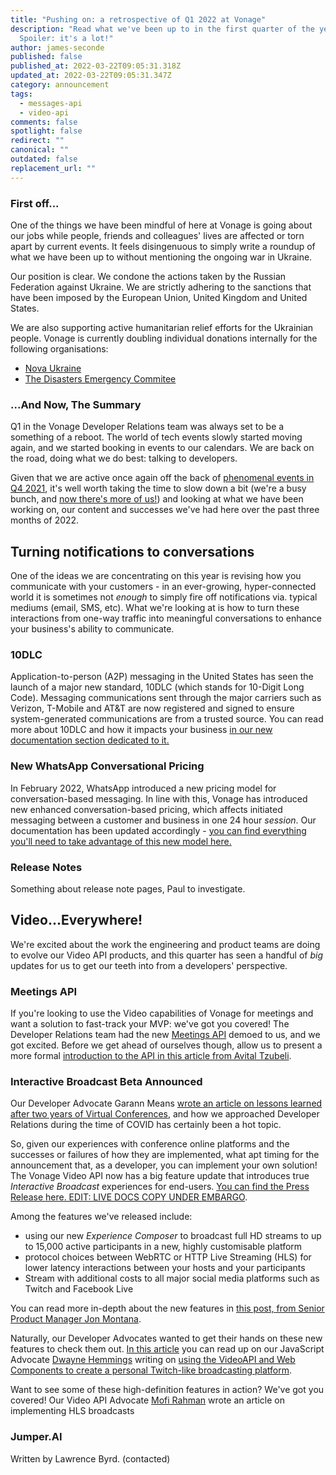 ```yaml
---
title: "Pushing on: a retrospective of Q1 2022 at Vonage"
description: "Read what we've been up to in the first quarter of the year.
  Spoiler: it's a lot!"
author: james-seconde
published: false
published_at: 2022-03-22T09:05:31.318Z
updated_at: 2022-03-22T09:05:31.347Z
category: announcement
tags:
  - messages-api
  - video-api
comments: false
spotlight: false
redirect: ""
canonical: ""
outdated: false
replacement_url: ""
---
```

### First off...

One of the things we have been mindful of here at Vonage is going about our jobs while people, friends and colleagues' lives are affected or torn apart by current events. It feels disingenuous to simply write a roundup of what we have been up to without mentioning the ongoing war in Ukraine.

Our position is clear. We condone the actions taken by the Russian Federation against Ukraine. We are strictly adhering to the sanctions that have been imposed by the European Union, United Kingdom and United States. 

We are also supporting active humanitarian relief efforts for the Ukrainian people. Vonage is currently doubling individual donations internally for the following organisations: 

* [Nova Ukraine](https://novaukraine.org/)
* [The Disasters Emergency Commitee](https://www.dec.org.uk/)

### ...And Now, The Summary

Q1 in the Vonage Developer Relations team was always set to be a something of a reboot. The world of tech events slowly started moving again, and we started booking in events to our calendars. We are back on the road, doing what we do best: talking to developers.

Given that we are active once again off the back of [phenomenal events in Q4 2021](https://www.ericsson.com/en/press-releases/2021/11/ericsson-to-acquire-vonage-for-usd-6.2-billion-to-spearhead-the-creation-of-a-global-network-and-communication-platform-for-open-innovation), it's well worth taking the time to slow down a bit (we're a busy bunch, and [now there's more of us!](https://learn.vonage.com/blog/2022/03/23/zachary-powell-joins-the-developer-relations-team/)) and looking at what we have been working on, our content and successes we've had here over the past three months of 2022.

## Turning notifications to conversations

One of the ideas we are concentrating on this year is revising how you communicate with your customers - in an ever-growing, hyper-connected world it is sometimes not _enough_ to simply fire off notifications via. typical mediums (email, SMS, etc). What we're looking at is how to turn these interactions from one-way traffic into meaningful conversations to enhance your business's ability to communicate.

### 10DLC

Application-to-person (A2P) messaging in the United States has seen the launch of a major new standard, 10DLC (which stands for 10-Digit Long Code). Messaging communications sent through the major carriers such as Verizon, T-Mobile and AT&T are now registered and signed to ensure system-generated communications are from a trusted source. You can read more about 10DLC and how it impacts your business [in our new documentation section dedicated to it.](https://developer.vonage.com/messages/10-dlc/overview)

### New WhatsApp Conversational Pricing

In February 2022, WhatsApp introduced a new pricing model for conversation-based messaging. In line with this, Vonage has introduced new enhanced conversation-based pricing, which affects initiated messaging between a customer and business in one 24 hour _session_. Our documentation has been updated accordingly - [you can find everything you'll need to take advantage of this new model here.](https://developer.vonage.com/messages/concepts/whatsapp)

### Release Notes

Something about release note pages, Paul to investigate.

## Video...Everywhere!

We're excited about the work the engineering and product teams are doing to evolve our Video API products, and this quarter has seen a handful of _big_ updates for us to get our teeth into from a developers' perspective.

### Meetings API

If you're looking to use the Video capabilities of Vonage for meetings and want a solution to fast-track your MVP: we've got you covered! The Developer Relations team had the new [Meetings API]() demoed to us, and we got excited. Before we get ahead of ourselves though, allow us to present a more formal [introduction to the API in this article from Avital Tzubeli]().

### Interactive Broadcast Beta Announced

Our Developer Advocate Garann Means [wrote an article on lessons learned after two years of Virtual Conferences](https://learn.vonage.com/blog/2022/03/14/lessons-learned-after-two-years-of-virtual-tech-conferences/), and how we approached Developer Relations during the time of COVID has certainly been a hot topic.

So, given our experiences with conference online platforms and the successes or failures of how they are implemented, what apt timing for the announcement that, as a developer, you can implement your own solution! The Vonage Video API now has a big feature update that introduces true _Interactive Broadcast_ experiences for end-users. [You can find the Press Release here. EDIT: LIVE DOCS COPY UNDER EMBARGO](https://docs.google.com/document/d/1Q4Y7KrvGSqDmwYHwS7TrB7Nipgfr7qCm2j8aF3n8wYs/edit).

Among the features we've released include:

-   using our new _Experience Composer_ to broadcast full HD streams to up to 15,000 active participants in a new, highly customisable platform
-   protocol choices between WebRTC or HTTP Live Streaming (HLS) for lower latency interactions between your hosts and your participants
-   Stream with additional costs to all major social media platforms such as Twitch and Facebook Live

You can read more in-depth about the new features in [this post, from Senior Product Manager Jon Montana](https://learn.vonage.com/blog/2021/05/11/video-api-better-interactive-broadcasts-and-recordings/#).

Naturally, our Developer Advocates wanted to get their hands on these new features to check them out. [In this article](https://learn.vonage.com/blog/2021/12/15/create-a-personal-twitch-with-vonage-video-api-and-web-components/) you can read up on our JavaScript Advocate [Dwayne Hemmings](https://twitter.com/lifelongdev) writing on [using the VideoAPI and Web Components to create a personal Twitch-like broadcasting platform](https://learn.vonage.com/blog/2021/12/15/create-a-personal-twitch-with-vonage-video-api-and-web-components/).

Want to see some of these high-definition features in action? We've got you covered! Our Video API Advocate [Mofi Rahman](https://twitter.com/moficodes) wrote an article on implementing HLS broadcasts

### Jumper.AI

Written by Lawrence Byrd. (contacted)